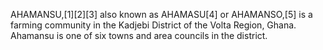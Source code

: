 AHAMANSU,[1][2][3] also known as AHAMASU[4] or AHAMANSO,[5] is a farming community in the Kadjebi District of the Volta Region, Ghana. Ahamansu is one of six towns and area councils in the district.
